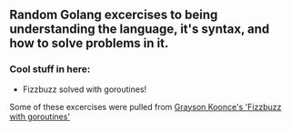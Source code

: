 ## Random Golang excercises to being understanding the language, it's syntax, and how to solve problems in it.

### Cool stuff in here:
* Fizzbuzz solved with goroutines!


Some of these excercises were pulled from [Grayson Koonce's 'Fizzbuzz with goroutines'](https://graysonkoonce.com/fizzbuzz-in-golang/)